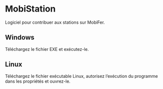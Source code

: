 # MobiStation
Logiciel pour contribuer aux stations sur MobiFer.

## Windows
Téléchargez le fichier EXE et exécutez-le.

## Linux
Téléchargez le fichier exécutable Linux, autorisez l’exécution du programme dans les propriétés et ouvrez-le.
